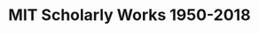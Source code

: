 ---
layout: default
cost: None
description: Scholarly works produced by MIT 1950-2018
location: https://lens-public.s3-us-west-2.amazonaws.com/sloan/scholarly/201932/mit_scholarly.zip
maintained_by: The Lens
record_creation_timestamp: 11/17/2020 17:20:46
shortname: mit_scholarly
tags:
- scholarly literature
title: MIT Scholarly Works 1950-2018
uuid: bfc3892d-2170-47ed-b056-a573c845efa5
---